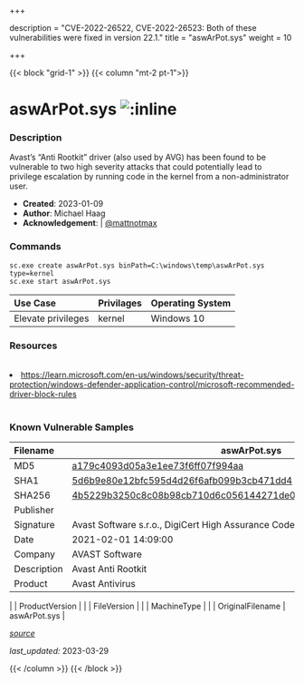 +++

description = "CVE-2022-26522, CVE-2022-26523: Both of these vulnerabilities were fixed in version 22.1."
title = "aswArPot.sys"
weight = 10

+++


{{< block "grid-1" >}}
{{< column "mt-2 pt-1">}}


# aswArPot.sys ![:inline](/images/twitter_verified.png) 


### Description

Avast’s “Anti Rootkit” driver (also used by AVG) has been found to be vulnerable to two high severity attacks that could potentially lead to privilege escalation by running code in the kernel from a non-administrator user.

- **Created**: 2023-01-09
- **Author**: Michael Haag
- **Acknowledgement**:  | [@mattnotmax](https://twitter.com/@mattnotmax)

### Commands

```
sc.exe create aswArPot.sys binPath=C:\windows\temp\aswArPot.sys type=kernel
sc.exe start aswArPot.sys
```

| Use Case | Privilages | Operating System | 
|:---- | ---- | ---- |
| Elevate privileges | kernel | Windows 10 |

### Resources
<br>
<li><a href=" https://learn.microsoft.com/en-us/windows/security/threat-protection/windows-defender-application-control/microsoft-recommended-driver-block-rules"> https://learn.microsoft.com/en-us/windows/security/threat-protection/windows-defender-application-control/microsoft-recommended-driver-block-rules</a></li>
<br>

### Known Vulnerable Samples

| Filename | aswArPot.sys |
|:---- | ---- | 
| MD5 | <a href="https://www.virustotal.com/gui/file/a179c4093d05a3e1ee73f6ff07f994aa">a179c4093d05a3e1ee73f6ff07f994aa</a> |
| SHA1 | <a href="https://www.virustotal.com/gui/file/5d6b9e80e12bfc595d4d26f6afb099b3cb471dd4">5d6b9e80e12bfc595d4d26f6afb099b3cb471dd4</a> |
| SHA256 | <a href="https://www.virustotal.com/gui/file/4b5229b3250c8c08b98cb710d6c056144271de099a57ae09f5d2097fc41bd4f1">4b5229b3250c8c08b98cb710d6c056144271de099a57ae09f5d2097fc41bd4f1</a> |
| Publisher |  |
| Signature | Avast Software s.r.o., DigiCert High Assurance Code Signing CA-1, DigiCert   |
| Date | 2021-02-01 14:09:00 |
| Company | AVAST Software |
| Description | Avast Anti Rootkit |
| Product | Avast Antivirus
 |
| ProductVersion |  |
| FileVersion |  |
| MachineType |  |
| OriginalFilename | aswArPot.sys |



[*source*](https://github.com/magicsword-io/LOLDrivers/tree/main/yaml/aswarpot.sys.yml)

*last_updated:* 2023-03-29








{{< /column >}}
{{< /block >}}
